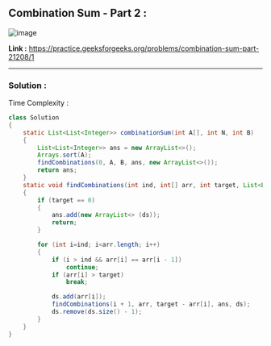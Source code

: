 ## Combination Sum - Part 2 :

![image](https://user-images.githubusercontent.com/23376002/166632359-b3c2e024-90cd-4bca-9f04-e1b7bebc9d2d.png)


**Link :** https://practice.geeksforgeeks.org/problems/combination-sum-part-21208/1


----------------------------------------------------------------------------------------------------------------------------------------------------


### Solution : 

Time Complexity :


```java
class Solution
{
    static List<List<Integer>> combinationSum(int A[], int N, int B)
    {
        List<List<Integer>> ans = new ArrayList<>();
        Arrays.sort(A);
        findCombinations(0, A, B, ans, new ArrayList<>());
        return ans;
    }
    static void findCombinations(int ind, int[] arr, int target, List<List<Integer>> ans, List<Integer> ds) 
    {
        if (target == 0) 
        {
            ans.add(new ArrayList<> (ds));
            return;
        }

        for (int i=ind; i<arr.length; i++) 
        {
            if (i > ind && arr[i] == arr[i - 1]) 
                continue;
            if (arr[i] > target) 
                break;

            ds.add(arr[i]);
            findCombinations(i + 1, arr, target - arr[i], ans, ds);
            ds.remove(ds.size() - 1);
        }
    }
}
```



